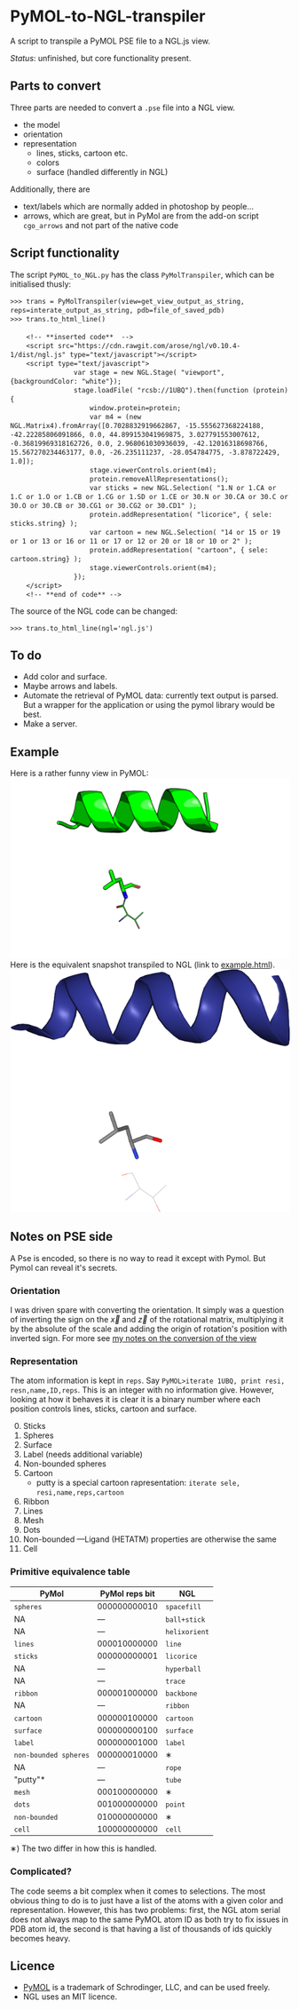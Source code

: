 # PyMOL-to-NGL-transpiler
A script to transpile a PyMOL PSE file to a NGL.js view.

*Status*: unfinished, but core functionality present.

## Parts to convert
Three parts are needed to convert a `.pse` file into a NGL view.
* the model
* orientation
* representation
    * lines, sticks, cartoon etc.
    * colors
    * surface (handled differently in NGL)

Additionally, there are
* text/labels which are normally added in photoshop by people...
* arrows, which are great, but in PyMol are from the add-on script `cgo_arrows` and not part of the native code

## Script functionality
The script `PyMOL_to_NGL.py` has the class `PyMolTranspiler`, which can be initialised thusly:

    >>> trans = PyMolTranspiler(view=get_view_output_as_string, reps=interate_output_as_string, pdb=file_of_saved_pdb)
    >>> trans.to_html_line()

        <!-- **inserted code**  -->
        <script src="https://cdn.rawgit.com/arose/ngl/v0.10.4-1/dist/ngl.js" type="text/javascript"></script>
        <script type="text/javascript">
                    var stage = new NGL.Stage( "viewport",{backgroundColor: "white"});
                    stage.loadFile( "rcsb://1UBQ").then(function (protein) {
                        window.protein=protein;
                        var m4 = (new NGL.Matrix4).fromArray([0.7028832919662867, -15.555627368224188, -42.22285806091866, 0.0, 44.899153041969875, 3.027791553007612, -0.36819969318162726, 0.0, 2.968061030936039, -42.12016318698766, 15.567270234463177, 0.0, -26.235111237, -28.054784775, -3.878722429, 1.0]);
                        stage.viewerControls.orient(m4);
                        protein.removeAllRepresentations();
                        var sticks = new NGL.Selection( "1.N or 1.CA or 1.C or 1.O or 1.CB or 1.CG or 1.SD or 1.CE or 30.N or 30.CA or 30.C or 30.O or 30.CB or 30.CG1 or 30.CG2 or 30.CD1" );
                        protein.addRepresentation( "licorice", { sele: sticks.string} );
                        var cartoon = new NGL.Selection( "14 or 15 or 19 or 1 or 13 or 16 or 11 or 17 or 12 or 20 or 18 or 10 or 2" );
                        protein.addRepresentation( "cartoon", { sele: cartoon.string} );
                        stage.viewerControls.orient(m4);
                    });
        </script>
        <!-- **end of code** -->
        
The source of the NGL code can be changed:

    >>> trans.to_html_line(ngl='ngl.js')
    
## To do
* Add color and surface.
* Maybe arrows and labels.
* Automate the retrieval of PyMOL data: currently text output is parsed. But a wrapper for the application or using the pymol library would be best.
* Make a server.

## Example
Here is a rather funny view in PyMOL:
![Pymol](images/example_pymol.png)
Here is the equivalent snapshot transpiled to NGL (link to [example.html](http://www.well.ox.ac.uk/~matteo/junk/example.html)).
![Pymol](images/example_ngl.png)

## Notes on PSE side
A Pse is encoded, so there is no way to read it except with Pymol. But Pymol can reveal it's secrets.
### Orientation
I was driven spare with converting the orientation. It simply was a question of inverting the sign on the $\vec{x}$ and $\vec{z}$ of the rotational matrix, multiplying it by the absolute of the scale and adding the origin of rotation's position with inverted sign.
For more see [my notes on the conversion of the view](notes_on_view_conversion.md)

### Representation
The atom information is kept in `reps`. Say `PyMOL>iterate 1UBQ, print resi, resn,name,ID,reps`.
This is an integer with no information give. However, looking at how it behaves it is clear it is a binary number where each position controls lines, sticks, cartoon and surface.

0. Sticks
1. Spheres
2. Surface
3. Label (needs additional variable)
4. Non-bounded spheres
5. Cartoon
    * putty is a special cartoon rapresentation: `iterate sele, resi,name,reps,cartoon`
6. Ribbon
7. Lines
8. Mesh
9. Dots
11. Non-bounded &mdash;Ligand (HETATM) properties are otherwise the same
12. Cell

### Primitive equivalence table

| PyMol  | PyMol reps bit | NGL |
| ------------- | --- |------------- |
| `spheres`  | 000000000010 | `spacefill` |
| NA | &mdash; | `ball+stick` |
| NA | &mdash; | `helixorient` |
| `lines`  | 000010000000 | `line` |
| `sticks`  | 000000000001 | `licorice`  |
| NA | &mdash; | `hyperball` |
| NA | &mdash; | `trace` |
| `ribbon` | 000001000000 | `backbone` |
| NA | &mdash; | `ribbon` |
| `cartoon` | 000000100000 | `cartoon` |
| `surface` | 000000000100 | `surface` | 
| `label` | 000000001000 | `label` |
| `non-bounded spheres` | 000000010000 | &lowast; |
| NA | &mdash; |`rope`|
| "putty"* | &mdash; | `tube` |
| `mesh`   | 000100000000 | &lowast; |
| `dots`  | 001000000000 | `point` |
| `non-bounded` | 010000000000 | &lowast; |
| `cell` | 100000000000 | `cell` |

&lowast;) The two differ in how this is handled.

### Complicated?
The code seems a bit complex when it comes to selections. The most obvious thing to do is to just have a list of the atoms with a given color and representation. However, this has two problems:
first, the NGL atom serial does not always map to the same PyMOL atom ID as both try to fix issues in PDB atom id, the second is that having a list of thousands of ids quickly becomes heavy.

## Licence
* [PyMOL](https://github.com/schrodinger/pymol-open-source/blob/master/LICENSE) is a trademark of Schrodinger, LLC, and can be used freely.
* NGL uses an MIT licence.
